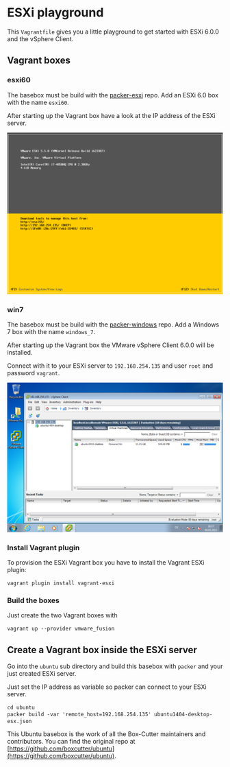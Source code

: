 # ESXi playground

This `Vagrantfile` gives you a little playground to get started with ESXi 6.0.0 and the vSphere Client.

## Vagrant boxes

### esxi60

The basebox must be build with the [packer-esxi](https://github.com/StefanScherer/packer-esxi) repo.
Add an ESXi 6.0 box with the name `esxi60`.

After starting up the Vagrant box have a look at the IP address of the ESXi server.

![esxi60](images/esxi55.png)

### win7

The basebox must be build with the [packer-windows](https://github.com/StefanScherer/packer-windows) repo.
Add a Windows 7 box with the name `windows_7`.

After starting up the Vagrant box the VMware vSphere Client 6.0.0 will be installed.

Connect with it to your ESXi server to `192.168.254.135` and user `root` and password `vagrant`.

![win7](images/win7.png)

### Install Vagrant plugin

To provision the ESXi Vagrant box you have to install the Vagrant ESXi plugin:

```
vagrant plugin install vagrant-esxi
```

### Build the boxes

Just create the two Vagrant boxes with

```
vagrant up --provider vmware_fusion
```

## Create a Vagrant box inside the ESXi server

Go into the `ubuntu` sub directory and build this basebox with `packer` and your just created ESXi server.

Just set the IP address as variable so packer can connect to your ESXi server.

```
cd ubuntu
packer build -var 'remote_host=192.168.254.135' ubuntu1404-desktop-esx.json
```

This Ubuntu basebox is the work of all the Box-Cutter maintainers and contributors. You can find the original repo at [https://github.com/boxcutter/ubuntu](https://github.com/boxcutter/ubuntu).
